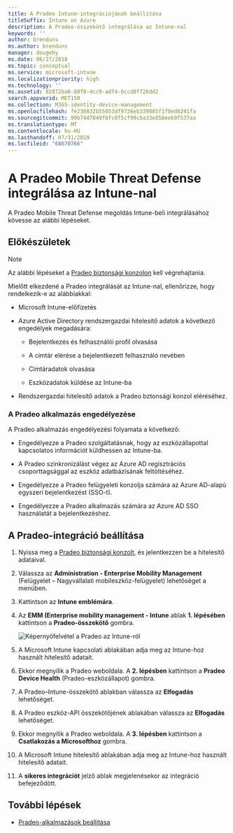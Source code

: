 ```yaml
---
title: A Pradeo Intune-integrációjának beállítása
titleSuffix: Intune on Azure
description: A Pradeo-összekötő integrálása az Intune-nal
keywords: ''
author: brenduns
ms.author: brenduns
manager: dougeby
ms.date: 06/27/2018
ms.topic: conceptual
ms.service: microsoft-intune
ms.localizationpriority: high
ms.technology: ''
ms.assetid: 82872ba6-80f8-4cc9-adf4-0ccd8ff26dd2
search.appverid: MET150
ms.collection: M365-identity-device-management
ms.openlocfilehash: fe238832b55053df9726eb339885f1f0ed0241fa
ms.sourcegitcommit: 99b74d7849fbfc8f5cf99cba33e858eeb9f537aa
ms.translationtype: MT
ms.contentlocale: hu-HU
ms.lasthandoff: 07/31/2019
ms.locfileid: "68670766"
---
```

# <a name="integrate-pradeo-mobile-threat-defense-with-intune"></a>A Pradeo Mobile Threat Defense integrálása az Intune-nal

A Pradeo Mobile Threat Defense megoldás Intune-beli integrálásához kövesse az alábbi lépéseket.

## <a name="before-you-begin"></a>Előkészületek

> [!NOTE]
> Az alábbi lépéseket a [Pradeo biztonsági konzolon](https://www.apps-security.com) kell végrehajtania.

Mielőtt elkezdené a Pradeo integrálását az Intune-nal, ellenőrizze, hogy rendelkezik-e az alábbiakkal:

- Microsoft Intune-előfizetés

- Azure Active Directory rendszergazdai hitelesítő adatok a következő engedélyek megadására:

  - Bejelentkezés és felhasználói profil olvasása

  - A címtár elérése a bejelentkezett felhasználó nevében

  - Címtáradatok olvasása

  - Eszközadatok küldése az Intune-ba

- Rendszergazdai hitelesítő adatok a Pradeo bztonsági konzol eléréséhez.

### <a name="pradeo-app-authorization"></a>A Pradeo alkalmazás engedélyezése

A Pradeo alkalmazás engedélyezési folyamata a következő:

- Engedélyezze a Pradeo szolgáltatásnak, hogy az eszközállapottal kapcsolatos információt küldhessen az Intune-ba.

- A Pradeo szinkronizálást végez az Azure AD regisztrációs csoporttagsággal az eszköz adatbázisának feltöltéséhez.

- Engedélyezze a Pradeo felügyeleti konzolja számára az Azure AD-alapú egyszeri bejelentkezést (SSO-t).

- Engedélyezze a Pradeo alkalmazás számára az Azure AD SSO használatát a bejelentkezéshez.

## <a name="to-set-up-pradeo-integration"></a>A Pradeo-integráció beállítása

1. Nyissa meg a [Pradeo biztonsági konzolt](https://www.apps-security.com), és jelentkezzen be a hitelesítő adataival.

2. Válassza az **Administration - Enterprise Mobility Management** (Felügyelet – Nagyvállalati mobileszköz-felügyelet) lehetőséget a menüben.

3. Kattintson az **Intune emblémára**.

4. Az **EMM (Enterprise mobility management - Intune** ablak **1. lépésében** kattintson a **Pradeo-összekötő** gombra. 

    ![Képernyőfelvétel a Pradeo az Intune-ról](./media/pradeo_setup.png)

5. A Microsoft Intune kapcsolati ablakában adja meg az Intune-hoz használt hitelesítő adatait.

5. Ekkor megnyílik a Pradeo weboldala. A **2. lépésben** kattintson a **Pradeo Device Health** (Pradeo-eszközállapot) gombra.

7. A Pradeo–Intune-összekötő ablakban válassza az **Elfogadás** lehetőséget. 

8. A Pradeo eszköz-API összekötőjének ablakában válassza az **Elfogadás** lehetőséget.

9. Ekkor megnyílik a Pradeo weboldala. A **3. lépésben** kattintson a **Csatlakozás a Microsofthoz** gombra. 

10. A Microsoft Intune hitelesítő ablakában adja meg az Intune-hoz használt hitelesítő adatait.

11. A **sikeres integrációt** jelző ablak megjelenésekor az integráció befejeződött.

## <a name="next-steps"></a>További lépések

- [Pradeo-alkalmazások beállítása](mtd-apps-ios-app-configuration-policy-add-assign.md)
